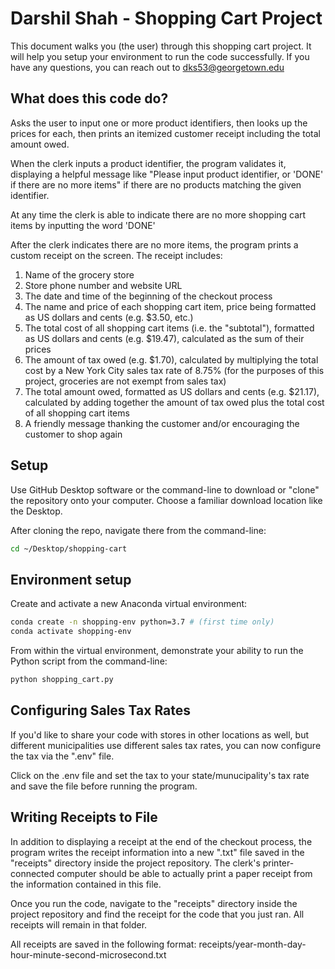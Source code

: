 # Darshil Shah - Shopping Cart Project

This document walks you (the user) through this shopping cart project. It will help you setup your environment to run the code successfully. If you have any questions, you can reach out to dks53@georgetown.edu

## What does this code do?

Asks the user to input one or more product identifiers, then looks up the prices for each, then prints an itemized customer receipt including the total amount owed.

When the clerk inputs a product identifier, the program validates it, displaying a helpful message like "Please input product identifier, or 'DONE' if there are no more items" if there are no products matching the given identifier.

At any time the clerk is able to indicate there are no more shopping cart items by inputting the word 'DONE'

After the clerk indicates there are no more items, the program prints a custom receipt on the screen. The receipt includes:

1) Name of the grocery store
2) Store phone number and website URL
3) The date and time of the beginning of the checkout process
4) The name and price of each shopping cart item, price being formatted as US dollars and cents (e.g. $3.50, etc.)
5) The total cost of all shopping cart items (i.e. the "subtotal"), formatted as US dollars and cents (e.g. $19.47), calculated as the sum of their prices
6) The amount of tax owed (e.g. $1.70), calculated by multiplying the total cost by a New York City sales tax rate of 8.75% (for the purposes of this project, groceries are not exempt from sales tax)
7) The total amount owed, formatted as US dollars and cents (e.g. $21.17), calculated by adding together the amount of tax owed plus the total cost of all shopping cart items
8) A friendly message thanking the customer and/or encouraging the customer to shop again

## Setup
Use GitHub Desktop software or the command-line to download or "clone" the repository onto your computer. Choose a familiar download location like the Desktop.

After cloning the repo, navigate there from the command-line: 

```sh
cd ~/Desktop/shopping-cart
```
## Environment setup

Create and activate a new Anaconda virtual environment:

```sh
conda create -n shopping-env python=3.7 # (first time only)
conda activate shopping-env
```

From within the virtual environment, demonstrate your ability to run the Python script from the command-line:

```sh
python shopping_cart.py
```

## Configuring Sales Tax Rates

If you'd like to share your code with stores in other locations as well, but different municipalities use different sales tax rates, you can now configure the tax via the ".env" file. 

Click on the .env file and set the tax to your state/munucipality's tax rate and save the file before running the program.

## Writing Receipts to File

In addition to displaying a receipt at the end of the checkout process, the program writes the receipt information into a new ".txt" file saved in the "receipts" directory inside the project repository. The clerk's printer-connected computer should be able to actually print a paper receipt from the information contained in this file.

Once you run the code, navigate to the "receipts" directory inside the project repository and find the receipt for the code that you just ran. All receipts will remain in that folder.

All receipts are saved in the following format:
receipts/year-month-day-hour-minute-second-microsecond.txt